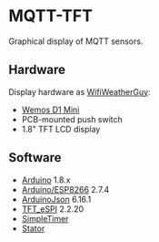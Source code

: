 # MQTT-TFT
Graphical display of MQTT sensors.

## Hardware
Display hardware as [WifiWeatherGuy](https://cadlab.io/project/1280/master/files):
- [Wemos D1 Mini](https://wiki.wemos.cc/products:d1:d1_mini)
- PCB-mounted push switch
- 1.8" TFT LCD display

## Software
- [Arduino](https://www.arduino.cc/en/main/software) 1.8.x
- [Arduino/ESP8266](https://github.com/esp8266/Arduino) 2.7.4
- [ArduinoJson](https://arduinojson.org) 6.16.1
- [TFT_eSPI](https://github.com/Bodmer/TFT_eSPI) 2.2.20
- [SimpleTimer](https://github.com/schinken/SimpleTimer)
- [Stator](https://github.com/PTS93/Stator)

